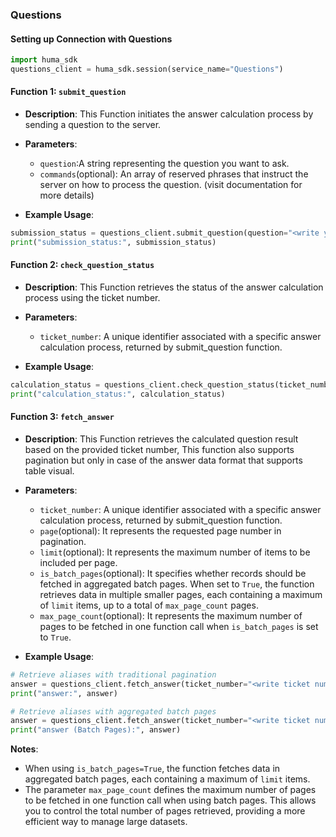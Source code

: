 ### Questions

#### Setting up Connection with Questions

```python
import huma_sdk
questions_client = huma_sdk.session(service_name="Questions")
```

#### Function 1: `submit_question`

- **Description**: This Function initiates the answer calculation process by sending a question to the server.
- **Parameters**:
  - `question`:A string representing the question you want to ask.
  - `commands`(optional): An array of reserved phrases that instruct the server on how to process the question. (visit documentation for more details)

- **Example Usage**:

```python
submission_status = questions_client.submit_question(question="<write your question>", commands=["<write command_1>", "<write command_2>"])
print("submission_status:", submission_status)
```

#### Function 2: `check_question_status`

- **Description**: This Function retrieves the status of the answer calculation process using the ticket number.
- **Parameters**:
  - `ticket_number`: A unique identifier associated with a specific answer calculation process, returned by submit_question function.

- **Example Usage**:

```python
calculation_status = questions_client.check_question_status(ticket_number="<write ticket number returned from submit question>")
print("calculation_status:", calculation_status)
```

#### Function 3: `fetch_answer`

- **Description**: This Function retrieves the calculated question result based on the provided ticket number, This function also supports pagination but only in case of the answer data format that supports table visual.
- **Parameters**:
  - `ticket_number`: A unique identifier associated with a specific answer calculation process, returned by submit_question function.
  - `page`(optional): It represents the requested page number in pagination.
  - `limit`(optional): It represents the maximum number of items to be included per page.
  - `is_batch_pages`(optional): It specifies whether records should be fetched in aggregated batch pages. When set to `True`, the function retrieves data in multiple smaller pages, each containing a maximum of `limit` items, up to a total of `max_page_count` pages.
  - `max_page_count`(optional): It represents the maximum number of pages to be fetched in one function call when `is_batch_pages` is set to `True`.

- **Example Usage**:

```python
# Retrieve aliases with traditional pagination
answer = questions_client.fetch_answer(ticket_number="<write ticket number returned from submit question>", page=1, limit=20)
print("answer:", answer)

# Retrieve aliases with aggregated batch pages
answer = questions_client.fetch_answer(ticket_number="<write ticket number returned from submit question>", limit=20, is_batch_pages=True, max_page_count=10)
print("answer (Batch Pages):", answer)
```

**Notes**:
- When using `is_batch_pages=True`, the function fetches data in aggregated batch pages, each containing a maximum of `limit` items.
- The parameter `max_page_count` defines the maximum number of pages to be fetched in one function call when using batch pages. This allows you to control the total number of pages retrieved, providing a more efficient way to manage large datasets.

